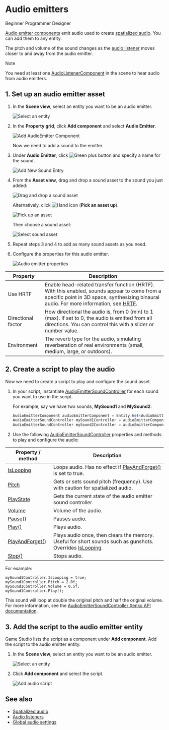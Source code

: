 # Audio emitters

<span class="label label-doc-level">Beginner</span>
<span class="label label-doc-audience">Programmer</span>
<span class="label label-doc-audience">Designer</span>

[Audio emitter components](xref:SiliconStudio.Xenko.Audio.AudioEmitter) emit audio used to create [spatialized audio](spatialized-audio.md). You can add them to any entity.

The pitch and volume of the sound changes as the [audio listener](audio-listeners.md) moves closer to and away from the audio emitter.

> [!Note] 
You need at least one [AudioListenerComponent](xref:SiliconStudio.Xenko.Audio.AudioListener) in the scene to hear audio from audio emitters.

## 1. Set up an audio emitter asset

1. In the **Scene view**, select an entity you want to be an audio emitter.

    ![Select an entity](media/audio-add-audiolistener-component-select-entity.png)

2. In the **Property grid**, click **Add component** and select **Audio Emitter**.

    ![Add AudioEmitter Component](media/audio-add-audioemitter-component-select-entity.png)

    Now we need to add a sound to the emitter.

3.  Under **Audio Emitter**, click ![Green plus button](~/manual/game-studio/media/green-plus-icon.png) and specify a name for the sound.

    ![Add New Sound Entry](media/audio-play-audioemitter-component-add-new-entry.png)

4. From the **Asset view**, drag and drop a sound asset to the sound you just added:

    ![Drag and drop a sound asset](media/audio-play-drag-and-drop-audio-asset.gif)

    Alternatively, click ![Hand icon](~/manual/game-studio/media/hand-icon.png) (**Pick an asset up**).

    ![Pick up an asset](media/audio-play-audioemitter-component-pick-an-asset.png)

    Then choose a sound asset:

    ![Select sound asset](media/audio-play-audioemitter-component-add-select-audio-asset.png)

5. Repeat steps 3 and 4 to add as many sound assets as you need.

6. Configure the properties for this audio emitter.

    ![Audio emitter properties](media/audio-emitter-properties.png)

| Property           | Description                                                                                                                                                                                       |
|--------------------|---------------------------------------------------------------------------------------------------------------------------------------------------------------------------------------------------|
| Use HRTF           | Enable head-related transfer function (HRTF). With this enabled, sounds appear to come from a specific point in 3D space, synthesizing binaural audio. For more information, see [HRTF](hrtf.md). |
| Directional factor | How directional the audio is, from 0 (min) to 1 (max). If set to 0, the audio is emitted from all directions. You can control this with a slider or number value.                                 |
| Environment        | The reverb type for the audio, simulating reverberation of real environments (small, medium, large, or outdoors).                                                                                 |

## 2. Create a script to play the audio

Now we need to create a script to play and configure the sound asset.

1. In your script, instantiate [AudioEmitterSoundController](xref:SiliconStudio.Xenko.Audio.AudioEmitterSoundController) for each sound you want to use in the script.

   For example, say we have two sounds, **MySound1** and **MySound2**:
   
	```cs
	AudioEmitterComponent audioEmitterComponent = Entity.Get<AudioEmitterComponent>();
	AudioEmitterSoundController mySound1Controller = audioEmitterComponent["MySound1"];
	AudioEmitterSoundController mySound2Controller = audioEmitterComponent["MySound2"];
	```

2. Use the following [AudioEmitterSoundController](xref:SiliconStudio.Xenko.Audio.AudioEmitterSoundController) properties and methods to play and configure the audio:

| Property / method | Description |
|-------    |-------|
| [IsLooping](xref:SiliconStudio.Xenko.Audio.AudioEmitterSoundController.IsLooping) | Loops audio. Has no effect if [PlayAndForget()](xref:SiliconStudio.Xenko.Audio.AudioEmitterSoundController.PlayAndForget) is set to true.|
| [Pitch](xref:SiliconStudio.Xenko.Audio.AudioEmitterSoundController.Pitch)     | Gets or sets sound pitch (frequency). Use with caution for spatialized audio. |
| [PlayState](xref:SiliconStudio.Xenko.Audio.AudioEmitterSoundController.PlayState)	| Gets the current state of the audio emitter sound controller. |
| [Volume](xref:SiliconStudio.Xenko.Audio.AudioEmitterSoundController.Volume)	| Volume of the audio. | 
| [Pause()](xref:SiliconStudio.Xenko.Audio.AudioEmitterSoundController.Pause)	| Pauses audio. |
| [Play()](xref:SiliconStudio.Xenko.Audio.AudioEmitterSoundController.Play)      | Plays audio. |
| [PlayAndForget()](xref:SiliconStudio.Xenko.Audio.AudioEmitterSoundController.PlayAndForget)| Plays audio once, then clears the memory. Useful for short sounds such as gunshots. Overrides [IsLooping](xref:SiliconStudio.Xenko.Audio.AudioEmitterSoundController.IsLooping).|
| [Stop()](xref:SiliconStudio.Xenko.Audio.AudioEmitterSoundController.Stop)	| Stops audio. |

For example:

```
mySound1Controller.IsLooping = true;
mySound1Controller.Pitch = 2.0f;
mySound1Controller.Volume = 0.5f;
mySound1Controller.Play();
```

This sound will loop at double the original pitch and half the original volume. For more information, see the [AudioEmitterSoundController Xenko API documentation](xref:SiliconStudio.Xenko.Audio.AudioEmitterSoundController).

## 3. Add the script to the audio emitter entity

Game Studio lists the script as a component under **Add component**. Add the script to the audio emitter entity.

1. In the **Scene view**, select an entity you want to be an audio emitter.

    ![Select an entity](media/audio-add-audiolistener-component-select-entity.png)

2. Click **Add component** and select the script.

    ![Add audio script](media/add-sound-script.png)

## See also
* [Spatialized audio](spatialized-audio.md)
* [Audio listeners](audio-listeners.md)
* [Global audio settings](global-audio-settings.md)